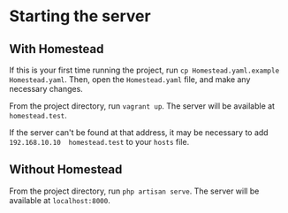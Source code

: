 # Starting the server

## With Homestead

If this is your first time running the project, run `cp Homestead.yaml.example Homestead.yaml`. Then, open the
`Homestead.yaml` file, and make any necessary changes.

From the project directory, run `vagrant up`. The server will be available at `homestead.test`.

If the server can't be found at that address, it may be necessary to add `192.168.10.10  homestead.test` to your `hosts`
file.

## Without Homestead

From the project directory, run `php artisan serve`. The server will be available at `localhost:8000`.